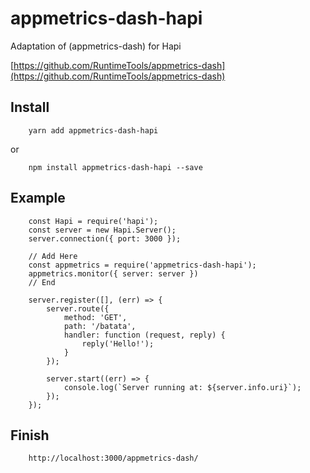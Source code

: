 # appmetrics-dash-hapi
Adaptation of (appmetrics-dash) for Hapi

[https://github.com/RuntimeTools/appmetrics-dash](https://github.com/RuntimeTools/appmetrics-dash)


## Install
```
    yarn add appmetrics-dash-hapi
```
or
```
    npm install appmetrics-dash-hapi --save
```

## Example

```
    const Hapi = require('hapi');
    const server = new Hapi.Server();
    server.connection({ port: 3000 });

    // Add Here
    const appmetrics = require('appmetrics-dash-hapi');
    appmetrics.monitor({ server: server })
    // End

    server.register([], (err) => {
        server.route({
            method: 'GET',
            path: '/batata',
            handler: function (request, reply) {
                reply('Hello!');
            }
        });

        server.start((err) => {
            console.log(`Server running at: ${server.info.uri}`);
        });
    });
```

## Finish

```
    http://localhost:3000/appmetrics-dash/
```